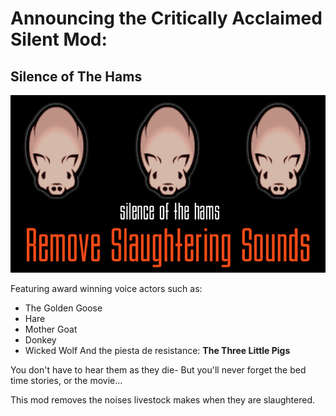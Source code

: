 # Announcing the Critically Acclaimed Silent Mod:
## Silence of The Hams

![Silence of The Hams Logo](https://github.com/telgareith/SilenceOfTheHams/raw/master/About/preview.png)

Featuring award winning voice actors such as:
- The Golden Goose
- Hare
- Mother Goat
- Donkey
- Wicked Wolf
And the piesta de resistance:
**The Three Little Pigs**

You don't have to hear them as they die- But you'll never forget the bed time stories, or the movie...


This mod removes the noises livestock makes when they are slaughtered.